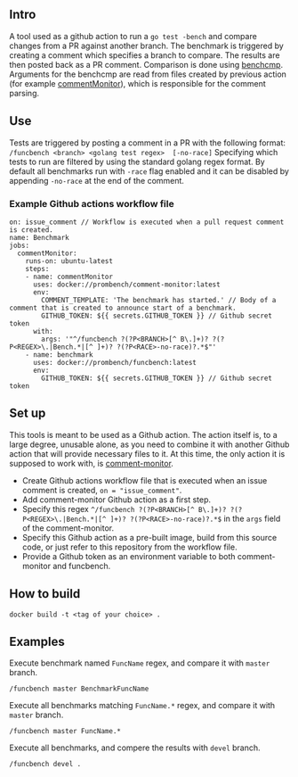 ## Intro
A tool used as a github action to run a `go test -bench` and compare changes from a PR against another branch. The benchmark is triggered by creating a comment which specifies a branch to compare. The results are then posted back as a PR comment. 
Comparison is done using [benchcmp](https://godoc.org/golang.org/x/tools/cmd/benchcmp). Arguments for the benchcmp are read from files created by previous action (for example [commentMonitor](/tools/commentMonitor/main.go)), which is responsible for the comment parsing.

## Use
Tests are triggered by posting a comment in a PR with the following format:
`/funcbench <branch> <golang test regex>  [-no-race]`
Specifying which tests to run are filtered by using the standard golang regex format. 
By default all benchmarks run with `-race` flag enabled and it can be disabled by appending `-no-race` at the end of the comment. 

### Example Github actions workflow file
```
on: issue_comment // Workflow is executed when a pull request comment is created.
name: Benchmark
jobs:
  commentMonitor:
    runs-on: ubuntu-latest
    steps:
    - name: commentMonitor
      uses: docker://prombench/comment-monitor:latest
      env:
        COMMENT_TEMPLATE: 'The benchmark has started.' // Body of a comment that is created to announce start of a benchmark.
        GITHUB_TOKEN: ${{ secrets.GITHUB_TOKEN }} // Github secret token
      with:
        args: '"^/funcbench ?(?P<BRANCH>[^ B\.]+)? ?(?P<REGEX>\.|Bench.*|[^ ]+)? ?(?P<RACE>-no-race)?.*$"'
    - name: benchmark
      uses: docker://prombench/funcbench:latest
      env:
        GITHUB_TOKEN: ${{ secrets.GITHUB_TOKEN }} // Github secret token
```

## Set up
This tools is meant to be used as a Github action. The action itself is, to a large degree, unusable alone, as you need to combine it with another Github action that will provide necessary files to it. At this time, the only action it is supposed to work with, is [comment-monitor](https://github.com/prometheus/prombench/tree/master/tools/commentMonitor).
- Create Github actions workflow file that is executed when an issue comment is created, `on = "issue_comment"`.
- Add comment-monitor Github action as a first step.
- Specify this regex `^/funcbench ?(?P<BRANCH>[^ B\.]+)? ?(?P<REGEX>\.|Bench.*|[^ ]+)? ?(?P<RACE>-no-race)?.*$` in the `args` field of the comment-monitor.
- Specify this Github action as a pre-built image, build from this source code, or just refer to this repository from the workflow file.
- Provide a Github token as an environment variable to both comment-monitor and funcbench.

## How to build
`docker build -t <tag of your choice> .`

## Examples
Execute benchmark named `FuncName` regex, and compare it with `master` branch.
 ```
 /funcbench master BenchmarkFuncName
 ```

Execute all benchmarks matching `FuncName.*` regex, and compare it with `master` branch.
 ```
 /funcbench master FuncName.*
 ```

Execute all benchmarks, and compere the results with `devel` branch.
 ```
 /funcbench devel .
 ```
